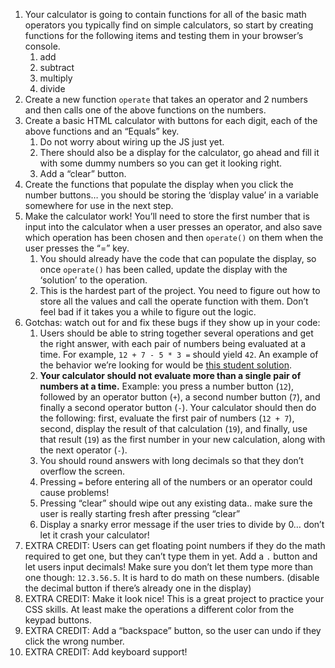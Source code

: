 1. Your calculator is going to contain functions for all of the basic math operators you typically find on simple calculators, so start by creating functions for the following items and testing them in your browser’s console.  
    1. add  
    1. subtract  
    1. multiply  
    1. divide
1. Create a new function `operate` that takes an operator and 2 numbers and then calls one of the above functions on the numbers.
1. Create a basic HTML calculator with buttons for each digit, each of the above functions and an “Equals” key.  
    1. Do not worry about wiring up the JS just yet.
    1. There should also be a display for the calculator, go ahead and fill it with some dummy numbers so you can get it looking right.
    1. Add a “clear” button.
1. Create the functions that populate the display when you click the number buttons… you should be storing the ‘display value’ in a variable somewhere for use in the next step.
1. Make the calculator work! You’ll need to store the first number that is input into the calculator when a user presses an operator, and also save which operation has been chosen and then `operate()` on them when the user presses the “=” key.
    1. You should already have the code that can populate the display, so once `operate()` has been called, update the display with the ‘solution’ to the operation.
    1. This is the hardest part of the project. You need to figure out how to store all the values and call the operate function with them. Don’t feel bad if it takes you a while to figure out the logic.
1. Gotchas: watch out for and fix these bugs if they show up in your code:
    1. Users should be able to string together several operations and get the right answer, with each pair of numbers being evaluated at a time. For example, `12 + 7 - 5 * 3 =` should yield `42`. An example of the behavior we’re looking for would be [this student solution](https://mrbuddh4.github.io/calculator/).
    1. **Your calculator should not evaluate more than a single pair of numbers at a time.** Example: you press a number button (`12`), followed by an operator button (`+`), a second number button (`7`), and finally a second operator button (`-`). Your calculator should then do the following: first, evaluate the first pair of numbers (`12 + 7`), second, display the result of that calculation (`19`), and finally, use that result (`19`) as the first number in your new calculation, along with the next operator (`-`).
    1. You should round answers with long decimals so that they don’t overflow the screen.
    1. Pressing `=` before entering all of the numbers or an operator could cause problems!
    1. Pressing “clear” should wipe out any existing data.. make sure the user is really starting fresh after pressing “clear”
    1. Display a snarky error message if the user tries to divide by 0… don’t let it crash your calculator!
1. EXTRA CREDIT: Users can get floating point numbers if they do the math required to get one, but they can’t type them in yet. Add a `.` button and let users input decimals! Make sure you don’t let them type more than one though: `12.3.56.5`. It is hard to do math on these numbers. (disable the decimal button if there’s already one in the display)
1. EXTRA CREDIT: Make it look nice! This is a great project to practice your CSS skills. At least make the operations a different color from the keypad buttons.
1. EXTRA CREDIT: Add a “backspace” button, so the user can undo if they click the wrong number.
1. EXTRA CREDIT: Add keyboard support!